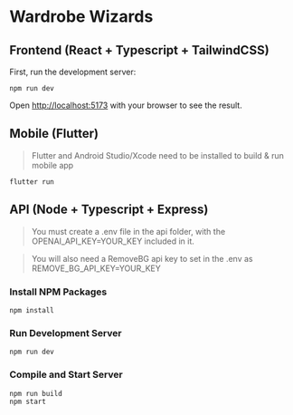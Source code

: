 # Wardrobe Wizards
## Frontend (React + Typescript + TailwindCSS)

First, run the development server:
```curl
npm run dev
```
Open [http://localhost:5173](http://localhost:5173/) with your browser to see the result.

## Mobile (Flutter)

> Flutter and Android Studio/Xcode need to be installed to build & run mobile app
```curl
flutter run
```

## API (Node + Typescript + Express)
> You must create a .env file in the api folder, with the OPENAI_API_KEY=YOUR_KEY included in it.

> You will also need a RemoveBG api key to set in the .env as REMOVE_BG_API_KEY=YOUR_KEY

### Install NPM Packages
```curl
npm install
```

### Run Development Server
```curl
npm run dev
```

### Compile and Start Server
```curl
npm run build
npm start
```
